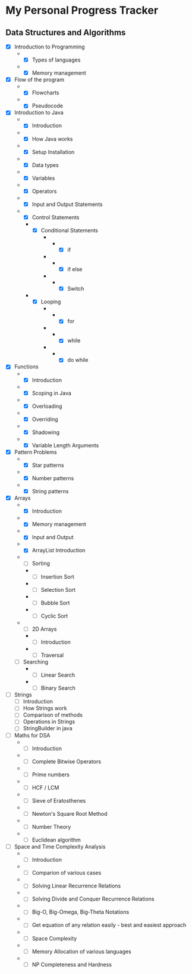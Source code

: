 # My Personal Progress Tracker

## Data Structures and Algorithms

- [X] Introduction to Programming
  - - [X] Types of languages
  - - [X] Memory management
- [X] Flow of the program
  - - [X] Flowcharts
  - - [X] Pseudocode
- [X] Introduction to Java
  - - [X] Introduction
  - - [X] How Java works
  - - [X] Setup Installation
  - - [X] Data types
  - - [X] Variables
  - - [X] Operators
  - - [X] Input and Output Statements
  - - [X] Control Statements
    - - [X] Conditional Statements
        - - - [X] if 
        - - - [X] if else
        - - - [X] Switch
    - - [X] Looping
        - - - [X] for
        - - - [X] while
        - - - [X] do while
- [X] Functions
  - - [X] Introduction
  - - [X] Scoping in Java
  - - [X] Overloading
  - - [X] Overriding
  - - [X] Shadowing
  - - [X] Variable Length Arguments
- [X] Pattern Problems
    - - [X] Star patterns
    - - [X] Number patterns
    - - [X] String patterns
- [X] Arrays
  - - [X] Introduction
  - - [X] Memory management
  - - [X] Input and Output
  - - [X] ArrayList Introduction
  - - [ ] Sorting
    - - [ ] Insertion Sort
    - - [ ] Selection Sort
    - - [ ] Bubble Sort
    - - [ ] Cyclic Sort
  - - [ ] 2D Arrays
    - - [ ] Introduction
    - - [ ] Traversal
  - [ ] Searching
    - - [ ] Linear Search
    - - [ ] Binary Search
- [ ] Strings
  - [ ] Introduction
  - [ ] How Strings work
  - [ ] Comparison of methods
  - [ ] Operations in Strings
  - [ ] StringBuilder in java
- [ ] Maths for DSA
  - - [ ] Introduction
  - - [ ] Complete Bitwise Operators
  - - [ ] Prime numbers
  - - [ ] HCF / LCM
  - - [ ] Sieve of Eratosthenes
  - - [ ] Newton's Square Root Method
  - - [ ] Number Theory
  - - [ ] Euclidean algorithm
- [ ] Space and Time Complexity Analysis
  - - [ ] Introduction
  - - [ ] Comparion of various cases
  - - [ ] Solving Linear Recurrence Relations
  - - [ ] Solving Divide and Conquer Recurrence Relations
  - - [ ] Big-O, Big-Omega, Big-Theta Notations
  - - [ ] Get equation of any relation easily - best and easiest approach
  - - [ ] Space Complexity
  - - [ ] Memory Allocation of various languages
  - - [ ] NP Completeness and Hardness
